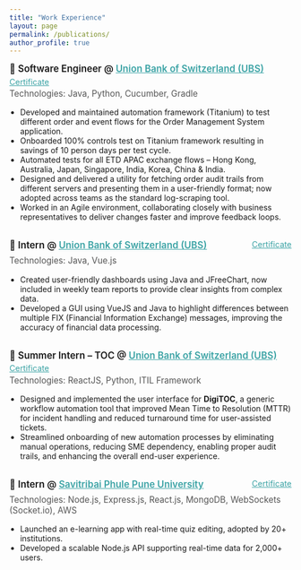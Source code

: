 ```yaml
---
title: "Work Experience"
layout: page
permalink: /publications/
author_profile: true
---
```

<!-- Software Engineer -->
<div style="margin-bottom: 2rem;">
  <div style="display: flex; justify-content: space-between; align-items: flex-start; flex-wrap: wrap;">
    <h3 style="margin: 0 0 0.3rem 0; font-size: 1.05rem; font-weight: 600;">
      🧾 Software Engineer @ 
      <a href="https://www.ubs.com/global/en.html" target="_blank" style="color: #3BA3A5;">Union Bank of Switzerland (UBS)</a>
    </h3>
    <a href="/salonigandhi.github.io/files/Certificate_of_Service.pdf" target="_blank" style="font-size: 0.9rem; color: #3BA3A5;">Certificate</a>
  </div>
  <p style="font-size: 0.95rem; color: #555; margin-top: 0.2rem;">Technologies: Java, Python, Cucumber, Gradle</p>
  <ul style="margin: 0.2rem 0 0 1.2rem; padding: 0; list-style-type: disc;">
    <li>Developed and maintained automation framework (Titanium) to test different order and event flows for the Order Management System application.</li>
    <li>Onboarded 100% controls test on Titanium framework resulting in savings of 10 person days per test cycle.</li>
    <li>Automated tests for all ETD APAC exchange flows – Hong Kong, Australia, Japan, Singapore, India, Korea, China & India.</li>
    <li>Designed and delivered a utility for fetching order audit trails from different servers and presenting them in a user-friendly format; now adopted across teams as the standard log-scraping tool.</li>
    <li>Worked in an Agile environment, collaborating closely with business representatives to deliver changes faster and improve feedback loops.</li>
  </ul>
</div>

<!-- Intern -->
<div style="margin-bottom: 2rem;">
  <div style="display: flex; justify-content: space-between; align-items: flex-start; flex-wrap: wrap;">
    <h3 style="margin: 0 0 0.3rem 0; font-size: 1.05rem; font-weight: 600;">
      🧾 Intern @ 
      <a href="https://www.ubs.com/global/en.html" target="_blank" style="color: #3BA3A5;">Union Bank of Switzerland (UBS)</a>
    </h3>
    <a href="/salonigandhi.github.io/files/Semester_Intern.pdf" target="_blank" style="font-size: 0.9rem; color: #3BA3A5;">Certificate</a>
  </div>
  <p style="font-size: 0.95rem; color: #555; margin-top: 0.2rem;">Technologies: Java, Vue.js</p>
  <ul style="margin: 0.2rem 0 0 1.2rem; padding: 0;">
    <li>Created user-friendly dashboards using Java and JFreeChart, now included in weekly team reports to provide clear insights from complex data.</li>
    <li>Developed a GUI using VueJS and Java to highlight differences between multiple FIX (Financial Information Exchange) messages, improving the accuracy of financial data processing.</li>
  </ul>
</div>

<!-- Summer Intern -->
<div style="margin-bottom: 2rem;">
  <div style="display: flex; justify-content: space-between; align-items: flex-start; flex-wrap: wrap;">
    <h3 style="margin: 0 0 0.3rem 0; font-size: 1.05rem; font-weight: 600;">
      🧾 Summer Intern – TOC @ 
      <a href="https://www.ubs.com/global/en.html" target="_blank" style="color: #3BA3A5;">Union Bank of Switzerland (UBS)</a>
    </h3>
    <a href="/salonigandhi.github.io/files/Summer_Intern.pdf" target="_blank" style="font-size: 0.9rem; color: #3BA3A5;">Certificate</a>
  </div>
  <p style="font-size: 0.95rem; color: #555; margin-top: 0.2rem;">Technologies: ReactJS, Python, ITIL Framework</p>
  <ul style="margin: 0.2rem 0 0 1.2rem; padding: 0;">
    <li>Designed and implemented the user interface for <strong>DigiTOC</strong>, a generic workflow automation tool that improved Mean Time to Resolution (MTTR) for incident handling and reduced turnaround time for user-assisted tickets.</li>
    <li>Streamlined onboarding of new automation processes by eliminating manual operations, reducing SME dependency, enabling proper audit trails, and enhancing the overall end-user experience.</li>
  </ul>
</div>

<!-- Pune University Intern -->
<div>
  <div style="display: flex; justify-content: space-between; align-items: flex-start; flex-wrap: wrap;">
    <h3 style="margin: 0 0 0.3rem 0; font-size: 1.05rem; font-weight: 600;">
      🧾 Intern @ 
      <a href="http://www.unipune.ac.in/" target="_blank" style="color: #3BA3A5;">Savitribai Phule Pune University</a>
    </h3>
    <a href="/salonigandhi.github.io/files/LOR.pdf" target="_blank" style="font-size: 0.9rem; color: #3BA3A5;">Certificate</a>
  </div>
  <p style="font-size: 0.95rem; color: #555; margin-top: 0.2rem;">Technologies: Node.js, Express.js, React.js, MongoDB, WebSockets (Socket.io), AWS</p>
  <ul style="margin: 0.2rem 0 0 1.2rem; padding: 0;">
    <li>Launched an e-learning app with real-time quiz editing, adopted by 20+ institutions.</li>
    <li>Developed a scalable Node.js API supporting real-time data for 2,000+ users.</li>
  </ul>
</div>
